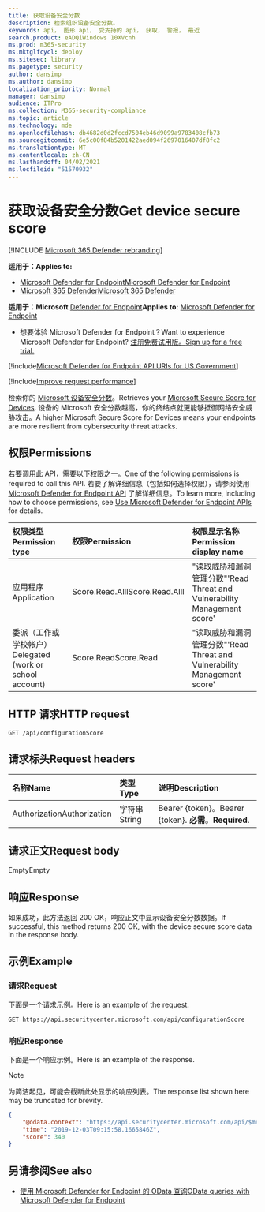 ```yaml
---
title: 获取设备安全分数
description: 检索组织设备安全分数。
keywords: api， 图形 api， 受支持的 api， 获取， 警报， 最近
search.product: eADQiWindows 10XVcnh
ms.prod: m365-security
ms.mktglfcycl: deploy
ms.sitesec: library
ms.pagetype: security
author: dansimp
ms.author: dansimp
localization_priority: Normal
manager: dansimp
audience: ITPro
ms.collection: M365-security-compliance
ms.topic: article
ms.technology: mde
ms.openlocfilehash: db4682d0d2fccd7504eb46d9099a9783408cfb73
ms.sourcegitcommit: 6e5c00f84b5201422aed094f2697016407df8fc2
ms.translationtype: MT
ms.contentlocale: zh-CN
ms.lasthandoff: 04/02/2021
ms.locfileid: "51570932"
---
```

# <a name="get-device-secure-score"></a><span data-ttu-id="302ac-104">获取设备安全分数</span><span class="sxs-lookup"><span data-stu-id="302ac-104">Get device secure score</span></span>

[!INCLUDE [Microsoft 365 Defender rebranding](../../includes/microsoft-defender.md)]

<span data-ttu-id="302ac-105">**适用于：**</span><span class="sxs-lookup"><span data-stu-id="302ac-105">**Applies to:**</span></span>
- [<span data-ttu-id="302ac-106">Microsoft Defender for Endpoint</span><span class="sxs-lookup"><span data-stu-id="302ac-106">Microsoft Defender for Endpoint</span></span>](https://go.microsoft.com/fwlink/p/?linkid=2154037)
- [<span data-ttu-id="302ac-107">Microsoft 365 Defender</span><span class="sxs-lookup"><span data-stu-id="302ac-107">Microsoft 365 Defender</span></span>](https://go.microsoft.com/fwlink/?linkid=2118804)

<span data-ttu-id="302ac-108">**适用于：Microsoft** [Defender for Endpoint](https://go.microsoft.com/fwlink/?linkid=2154037)</span><span class="sxs-lookup"><span data-stu-id="302ac-108">**Applies to:** [Microsoft Defender for Endpoint](https://go.microsoft.com/fwlink/?linkid=2154037)</span></span>

- <span data-ttu-id="302ac-109">想要体验 Microsoft Defender for Endpoint？</span><span class="sxs-lookup"><span data-stu-id="302ac-109">Want to experience Microsoft Defender for Endpoint?</span></span> [<span data-ttu-id="302ac-110">注册免费试用版。</span><span class="sxs-lookup"><span data-stu-id="302ac-110">Sign up for a free trial.</span></span>](https://www.microsoft.com/microsoft-365/windows/microsoft-defender-atp?ocid=docs-wdatp-exposedapis-abovefoldlink) 

[!include[Microsoft Defender for Endpoint API URIs for US Government](../../includes/microsoft-defender-api-usgov.md)]

[!include[Improve request performance](../../includes/improve-request-performance.md)]


<span data-ttu-id="302ac-111">检索你的 [Microsoft 设备安全分数](tvm-microsoft-secure-score-devices.md)。</span><span class="sxs-lookup"><span data-stu-id="302ac-111">Retrieves your [Microsoft Secure Score for Devices](tvm-microsoft-secure-score-devices.md).</span></span> <span data-ttu-id="302ac-112">设备的 Microsoft 安全分数越高，你的终结点就更能够抵御网络安全威胁攻击。</span><span class="sxs-lookup"><span data-stu-id="302ac-112">A higher Microsoft Secure Score for Devices means your endpoints are more resilient from cybersecurity threat attacks.</span></span> 

## <a name="permissions"></a><span data-ttu-id="302ac-113">权限</span><span class="sxs-lookup"><span data-stu-id="302ac-113">Permissions</span></span>

<span data-ttu-id="302ac-114">若要调用此 API，需要以下权限之一。</span><span class="sxs-lookup"><span data-stu-id="302ac-114">One of the following permissions is required to call this API.</span></span> <span data-ttu-id="302ac-115">若要了解详细信息（包括如何选择权限），请参阅使用 [Microsoft Defender for Endpoint API](apis-intro.md) 了解详细信息。</span><span class="sxs-lookup"><span data-stu-id="302ac-115">To learn more, including how to choose permissions, see [Use Microsoft Defender for Endpoint APIs](apis-intro.md) for details.</span></span>

<span data-ttu-id="302ac-116">权限类型</span><span class="sxs-lookup"><span data-stu-id="302ac-116">Permission type</span></span> |   <span data-ttu-id="302ac-117">权限</span><span class="sxs-lookup"><span data-stu-id="302ac-117">Permission</span></span>  |   <span data-ttu-id="302ac-118">权限显示名称</span><span class="sxs-lookup"><span data-stu-id="302ac-118">Permission display name</span></span>
:---|:---|:---
<span data-ttu-id="302ac-119">应用程序</span><span class="sxs-lookup"><span data-stu-id="302ac-119">Application</span></span> |   <span data-ttu-id="302ac-120">Score.Read.Alll</span><span class="sxs-lookup"><span data-stu-id="302ac-120">Score.Read.Alll</span></span> |   <span data-ttu-id="302ac-121">"读取威胁和漏洞管理分数"</span><span class="sxs-lookup"><span data-stu-id="302ac-121">'Read Threat and Vulnerability Management score'</span></span>
<span data-ttu-id="302ac-122">委派（工作或学校帐户）</span><span class="sxs-lookup"><span data-stu-id="302ac-122">Delegated (work or school account)</span></span> | <span data-ttu-id="302ac-123">Score.Read</span><span class="sxs-lookup"><span data-stu-id="302ac-123">Score.Read</span></span> | <span data-ttu-id="302ac-124">"读取威胁和漏洞管理分数"</span><span class="sxs-lookup"><span data-stu-id="302ac-124">'Read Threat and Vulnerability Management score'</span></span>

## <a name="http-request"></a><span data-ttu-id="302ac-125">HTTP 请求</span><span class="sxs-lookup"><span data-stu-id="302ac-125">HTTP request</span></span>

```
GET /api/configurationScore
```

## <a name="request-headers"></a><span data-ttu-id="302ac-126">请求标头</span><span class="sxs-lookup"><span data-stu-id="302ac-126">Request headers</span></span>

<span data-ttu-id="302ac-127">名称</span><span class="sxs-lookup"><span data-stu-id="302ac-127">Name</span></span> | <span data-ttu-id="302ac-128">类型</span><span class="sxs-lookup"><span data-stu-id="302ac-128">Type</span></span> | <span data-ttu-id="302ac-129">说明</span><span class="sxs-lookup"><span data-stu-id="302ac-129">Description</span></span>
:---|:---|:---
<span data-ttu-id="302ac-130">Authorization</span><span class="sxs-lookup"><span data-stu-id="302ac-130">Authorization</span></span> | <span data-ttu-id="302ac-131">字符串</span><span class="sxs-lookup"><span data-stu-id="302ac-131">String</span></span> | <span data-ttu-id="302ac-132">Bearer {token}。</span><span class="sxs-lookup"><span data-stu-id="302ac-132">Bearer {token}.</span></span> <span data-ttu-id="302ac-133">**必需**。</span><span class="sxs-lookup"><span data-stu-id="302ac-133">**Required**.</span></span>

## <a name="request-body"></a><span data-ttu-id="302ac-134">请求正文</span><span class="sxs-lookup"><span data-stu-id="302ac-134">Request body</span></span>

<span data-ttu-id="302ac-135">Empty</span><span class="sxs-lookup"><span data-stu-id="302ac-135">Empty</span></span>

## <a name="response"></a><span data-ttu-id="302ac-136">响应</span><span class="sxs-lookup"><span data-stu-id="302ac-136">Response</span></span>

<span data-ttu-id="302ac-137">如果成功，此方法返回 200 OK，响应正文中显示设备安全分数数据。</span><span class="sxs-lookup"><span data-stu-id="302ac-137">If successful, this method returns 200 OK, with the device secure score data in the response body.</span></span>

## <a name="example"></a><span data-ttu-id="302ac-138">示例</span><span class="sxs-lookup"><span data-stu-id="302ac-138">Example</span></span>

### <a name="request"></a><span data-ttu-id="302ac-139">请求</span><span class="sxs-lookup"><span data-stu-id="302ac-139">Request</span></span>

<span data-ttu-id="302ac-140">下面是一个请求示例。</span><span class="sxs-lookup"><span data-stu-id="302ac-140">Here is an example of the request.</span></span>

```http
GET https://api.securitycenter.microsoft.com/api/configurationScore
```

### <a name="response"></a><span data-ttu-id="302ac-141">响应</span><span class="sxs-lookup"><span data-stu-id="302ac-141">Response</span></span>

<span data-ttu-id="302ac-142">下面是一个响应示例。</span><span class="sxs-lookup"><span data-stu-id="302ac-142">Here is an example of the response.</span></span>

>[!NOTE]
><span data-ttu-id="302ac-143">为简洁起见，可能会截断此处显示的响应列表。</span><span class="sxs-lookup"><span data-stu-id="302ac-143">The response list shown here may be truncated for brevity.</span></span> 

```json
{
    "@odata.context": "https://api.securitycenter.microsoft.com/api/$metadata#ConfigurationScore/$entity",
    "time": "2019-12-03T09:15:58.1665846Z",
    "score": 340
}
```

## <a name="see-also"></a><span data-ttu-id="302ac-144">另请参阅</span><span class="sxs-lookup"><span data-stu-id="302ac-144">See also</span></span>

- [<span data-ttu-id="302ac-145">使用 Microsoft Defender for Endpoint 的 OData 查询</span><span class="sxs-lookup"><span data-stu-id="302ac-145">OData queries with Microsoft Defender for Endpoint</span></span>](exposed-apis-odata-samples.md)
